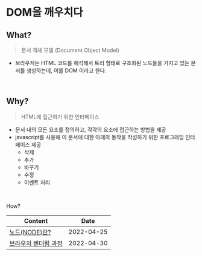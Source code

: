 # DOM을 깨우치다

What?
----



 > 문서 객체 모델 (Document Object Model)
  - 브라우저는 HTML 코드를 해석해서 트리 형태로 구조화된 노드들을 가지고 있는 문서를 생성하는데, 이를 DOM 이라고 한다. 

<br />

Why?
---

> HTML에 접근하기 위한 인터페이스
- 문서 내의 모든 요소를 정의하고, 각각의 요소에 접근하는 방법을 제공
- javascript를 사용해 이 문서에 대한 아래의 동작을 작성하기 위한 프로그래밍 인터페이스 제공
    - 삭제
    - 추가
    - 바꾸기
    - 수정
    - 이벤트 처리

<br />

How?

|Content                            | Date       |
|-----------------------------------|------------|
|[노드(NODE)란?](./node.md)           | 2022-04-25 |
|[브라우저 렌더링 과정](./render-browser.md)      | 2022-04-30 |










